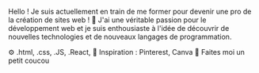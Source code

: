 Hello ! 
Je suis actuellement en train de me former pour devenir une pro de la création de sites web ! 🎉
J'ai une véritable passion pour le développement web et je suis enthousiaste à l'idée de découvrir de nouvelles technologies et de nouveaux langages de programmation.


⚙️  .html, .css, .JS, .React,
💅 Inspiration : Pinterest, Canva
💬 Faites moi un petit coucou
<!---
MP4code/MP4code is a ✨ special ✨ repository because its `README.md` (this file) appears on your GitHub profile.
You can click the Preview link to take a look at your changes.
--->
